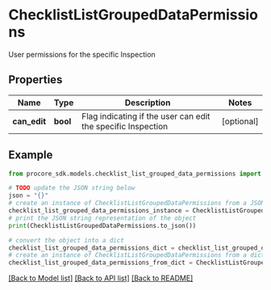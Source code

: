 # ChecklistListGroupedDataPermissions

User permissions for the specific Inspection

## Properties

Name | Type | Description | Notes
------------ | ------------- | ------------- | -------------
**can_edit** | **bool** | Flag indicating if the user can edit the specific Inspection | [optional] 

## Example

```python
from procore_sdk.models.checklist_list_grouped_data_permissions import ChecklistListGroupedDataPermissions

# TODO update the JSON string below
json = "{}"
# create an instance of ChecklistListGroupedDataPermissions from a JSON string
checklist_list_grouped_data_permissions_instance = ChecklistListGroupedDataPermissions.from_json(json)
# print the JSON string representation of the object
print(ChecklistListGroupedDataPermissions.to_json())

# convert the object into a dict
checklist_list_grouped_data_permissions_dict = checklist_list_grouped_data_permissions_instance.to_dict()
# create an instance of ChecklistListGroupedDataPermissions from a dict
checklist_list_grouped_data_permissions_from_dict = ChecklistListGroupedDataPermissions.from_dict(checklist_list_grouped_data_permissions_dict)
```
[[Back to Model list]](../README.md#documentation-for-models) [[Back to API list]](../README.md#documentation-for-api-endpoints) [[Back to README]](../README.md)


